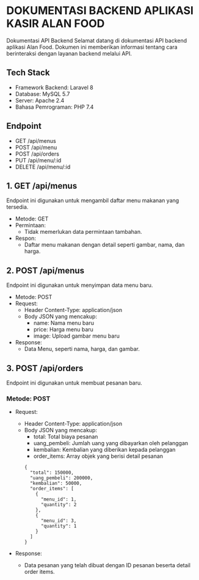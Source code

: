# DOKUMENTASI BACKEND APLIKASI KASIR ALAN FOOD

Dokumentasi API Backend
Selamat datang di dokumentasi API backend aplikasi Alan Food. Dokumen ini memberikan informasi tentang cara berinteraksi dengan layanan backend melalui API.

## Tech Stack
- Framework Backend: Laravel 8
- Database: MySQL 5.7
- Server: Apache 2.4
- Bahasa Pemrograman: PHP 7.4

## Endpoint
- GET /api/menus
- POST /api/menu
- POST /api/orders
- PUT /api/menu/:id
- DELETE /api/menu/:id
  
## 1. GET /api/menus
Endpoint ini digunakan untuk mengambil daftar menu makanan yang tersedia.

- Metode: GET
- Permintaan:
  - Tidak memerlukan data permintaan tambahan.
- Respon:
  - Daftar menu makanan dengan detail seperti gambar, nama, dan harga.
    
## 2. POST /api/menus
Endpoint ini digunakan untuk menyimpan data menu baru.

- Metode: POST
- Request:
  - Header Content-Type: application/json
  - Body JSON yang mencakup:
    - name: Nama menu baru
    - price: Harga menu baru
    - image: Upload gambar menu baru
- Response:
  - Data Menu, seperti nama, harga, dan gambar.

## 3. POST /api/orders
Endpoint ini digunakan untuk membuat pesanan baru.

### Metode: POST
- Request:
  - Header Content-Type: application/json
  - Body JSON yang mencakup:
    - total: Total biaya pesanan
    - uang_pembeli: Jumlah uang yang dibayarkan oleh pelanggan
    - kembalian: Kembalian yang diberikan kepada pelanggan
    - order_items: Array objek yang berisi detail pesanan
    ```
    {
      "total": 150000,
      "uang_pembeli": 200000,
      "kembalian": 50000,
      "order_items": [
        {
          "menu_id": 1,
          "quantity": 2
        },
        {
          "menu_id": 3,
          "quantity": 1
        }
      ]
    }
    ```

- Response:
  - Data pesanan yang telah dibuat dengan ID pesanan beserta detail order items.
  
